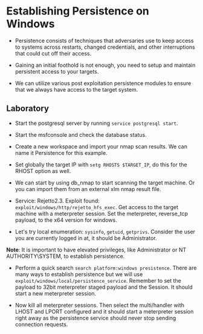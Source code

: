 # Establishing Persistence on Windows

+ Persistence consists of techniques that adversaries use to keep access to systems across restarts, changed credentials, and other interruptions that could cut off their access.

+ Gaining an initial foothold is not enough, you need to setup and maintain persistent access to your targets.

+ We can utilize various post exploitation persistence modules to ensure that we always have access to the target system.

## Laboratory

- Start the postgresql server by running `service postgresql start`.

- Start the msfconsole and check the database status.

- Create a new workspace and import your nmap scan results. We can name it Persistence for this example.

- Set globally the target IP with `setg RHOSTS $TARGET_IP`, do this for the RHOST option as well.

- We can start by using db_nmap to start scanning the target machine. Or you can import them from an external xlm nmap result file.

- Service: Rejetto2.3. Exploit found: `exploit/windows/http/rejetto_hfs_exec`. Get access to the target machine with a meterpreter session. Set the meterpreter, reverse_tcp payload, to the x64 version for windows.

- Let's try local enumeration: `sysinfo`, `getuid`, `getprivs`. Consider the user you are currently logged in at, it should be Administrator.

**Note**: It is important to have elevated privileges, like Administrator or NT AUTHORITY\SYSTEM, to establish persistence.

- Perform a quick search `search platform:windows presistence`. There are many ways to establish persistence but we will use `exploit/windows/local/persistence_service`. Remember to set the payload to 32bit meterpreter staged payload and the Session. It should start a new meterpreter session.

- Now kill all meterpreter sessions. Then select the multi/handler with LHOST and LPORT configured and it should start a meterpreter session right away as the persistence service should never stop sending connection requests.

